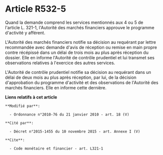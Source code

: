 # Article R532-5

Quand la demande comprend les services mentionnés aux 4 ou 5 de l'article L. 321-1, l'Autorité des marchés financiers
approuve le programme d'activité y afférent.

L'Autorité des marchés financiers notifie sa décision au requérant par lettre recommandée avec demande d'avis de réception ou
remise en main propre contre récépissé dans un délai de trois mois au plus après réception du dossier. Elle en informe
l'Autorité de contrôle prudentiel et lui transmet ses observations relatives à l'exercice des autres services. 

L'Autorité de contrôle prudentiel notifie sa décision au requérant dans un délai de deux mois au plus après réception, par
lui, de la décision d'approbation du programme d'activité et des observations de l'Autorité des marchés financiers. Elle en
informe cette dernière.

**Liens relatifs à cet article**

	**Modifié par**:

	  - Ordonnance n°2010-76 du 21 janvier 2010 - art. 18 (V)

	**Cité par**:

	  - Décret n°2015-1455 du 10 novembre 2015 - art. Annexe I (V)

	**Cite**:

	  - Code monétaire et financier - art. L321-1
